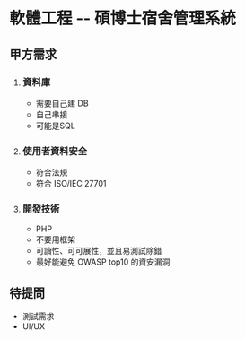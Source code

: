 # 軟體工程 -- 碩博士宿舍管理系統

## 甲方需求

1. ### 資料庫
    * 需要自己建 DB
    * 自己串接
    * 可能是SQL
2. ### 使用者資料安全
    * 符合法規
    * 符合 ISO/IEC 27701
3. ### 開發技術
    * PHP
    * 不要用框架
    * 可讀性、可可展性，並且易測試除錯
    * 最好能避免 OWASP top10 的資安漏洞

## 待提問
* 測試需求
* UI/UX
